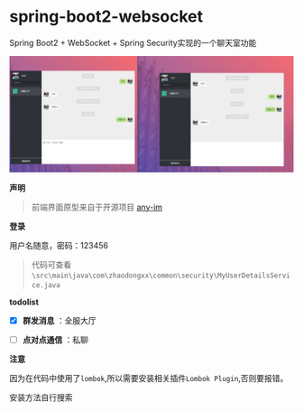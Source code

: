 # spring-boot2-websocket
Spring Boot2 + WebSocket + Spring Security实现的一个聊天室功能

![img](https://github.com/zhaodongxx/static/blob/master/imgs/springboot2websocket/001.png)

**声明**

> 前端界面原型来自于开源项目 [any-im](https://gitee.com/anoyi/anyim)

**登录**

用户名随意，密码：123456

> 代码可查看`\src\main\java\com\zhaodongxx\common\security\MyUserDetailsService.java`


**todolist**

- [x] **群发消息** ：全服大厅
- [ ] **点对点通信** ：私聊


**注意**

因为在代码中使用了`lombok`,所以需要安装相关插件`Lombok Plugin`,否则要报错。

安装方法自行搜索
